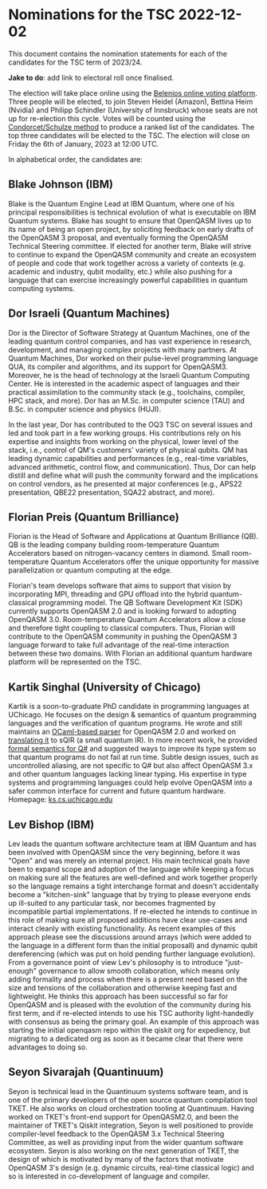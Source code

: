 # Nominations for the TSC 2022-12-02

This document contains the nomination statements for each of the candidates for the TSC term of 2023/24.

**Jake to do**: add link to electoral roll once finalised.

The election will take place online using the [Belenios online voting platform](https://www.belenios.org/).
Three people will be elected, to join Steven Heidel (Amazon), Bettina Heim (Nvidia) and Philipp Schindler (University of Innsbruck) whose seats are not up for re-election this cycle.
Votes will be counted using the [Condorcet/Schulze method](https://en.wikipedia.org/wiki/Schulze_method) to produce a ranked list of the candidates.
The top three candidates will be elected to the TSC.
The election will close on Friday the 6th of January, 2023 at 12:00 UTC.

In alphabetical order, the candidates are:

## Blake Johnson (IBM)

Blake is the Quantum Engine Lead at IBM Quantum, where one of his principal responsibilities is
technical evolution of what is executable on IBM Quantum systems. Blake has sought to ensure that
OpenQASM lives up to its name of being an open project, by soliciting feedback on early drafts of
the OpenQASM 3 proposal, and eventually forming the OpenQASM Technical Steering committee. If
elected for another term, Blake will strive to continue to expand the OpenQASM community and create
an ecosystem of people and code that work together across a variety of contexts (e.g. academic and
industry, qubit modality, etc.) while also pushing for a language that can exercise increasingly
powerful capabilities in quantum computing systems.


## Dor Israeli (Quantum Machines)

Dor is the Director of Software Strategy at Quantum Machines, one of the leading quantum control companies, and has vast experience in research, development, and managing complex projects with many partners. At Quantum Machines, Dor worked on their pulse-level programming language QUA, its compiler and algorithms, and its support for OpenQASM3. Moreover, he is the head of technology at the Israeli Quantum Computing Center. He is interested in the academic aspect of languages and their practical assimilation to the community stack (e.g., toolchains, compiler, HPC stack, and more). Dor has an M.Sc. in computer science (TAU) and B.Sc. in computer science and physics (HUJI).

In the last year, Dor has contributed to the OQ3 TSC on several issues and led and took part in a few working groups. His contributions rely on his expertise and insights from working on the physical, lower level of the stack, i.e., control of QM's customers' variety of physical qubits. QM has leading dynamic capabilities and performances (e.g., real-time variables, advanced arithmetic, control flow, and communication). Thus, Dor can help distill and define what will push the community forward and the implications on control vendors, as he presented at major conferences (e.g., APS22 presentation, QBE22 presentation, SQA22 abstract, and more).

## Florian Preis (Quantum Brilliance)

Florian is the Head of Software and Applications at Quantum Brilliance (QB).
QB is the leading company building room-temperature Quantum Accelerators based on nitrogen-vacancy centers in diamond.
Small room-temperature Quantum Accelerators offer the unique opportunity for massive parallelization or quantum computing at the edge.

Florian's team develops software that aims to support that vision by incorporating MPI, threading and GPU offload into the hybrid quantum-classical programming model.
The QB Software Development Kit (SDK) currently supports OpenQASM 2.0 and is looking forward to adopting OpenQASM 3.0.
Room-temperature Quantum Accelerators allow a close and therefore tight coupling to classical computers.
Thus, Florian will contribute to the OpenQASM community in pushing the OpenQASM 3 language forward to take full advantage of the real-time interaction between these two domains.
With Florian an additional quantum hardware platform will be represented on the TSC.


## Kartik Singhal (University of Chicago)

Kartik is a soon-to-graduate PhD candidate in programming languages at UChicago. He focuses on the design & semantics of quantum programming languages and the verification of quantum programs. He wrote and still maintains an [OCaml-based parser](https://opam.ocaml.org/packages/openQASM/) for OpenQASM 2.0 and worked on [translating it](https://ks.cs.uchicago.edu/publication/verified-translation/) to sQIR (a small quantum IR). In more recent work, he provided [formal semantics for Q#](https://ks.cs.uchicago.edu/publication/q-algol/) and suggested ways to improve its type system so that quantum programs do not fail at run time. Subtle design issues, such as uncontrolled aliasing, are not specific to Q# but also affect OpenQASM 3.x and other quantum languages lacking linear typing. His expertise in type systems and programming languages could help evolve OpenQASM into a safer common interface for current and future quantum hardware. Homepage: [ks.cs.uchicago.edu](https://ks.cs.uchicago.edu)

## Lev Bishop (IBM)

Lev leads the quantum software architecture team at IBM Quantum and has been involved with OpenQASM since the very beginning, before it was "Open" and was merely an internal project. His main technical goals have been to expand scope and adoption of the language while keeping a focus on making sure all the features are well-defined and work together properly so the language remains a tight interchange format and doesn't accidentally become a "kitchen-sink" language that by trying to please everyone ends up ill-suited to any particular task, nor becomes fragmented by incompatible partial implementations. If re-elected he intends to continue in this role of making sure all proposed additions have clear use-cases and interact cleanly with existing functionality. As recent examples of this approach please see the discussions around arrays (which were added to the language in a different form than the initial proposall) and dynamic qubit dereferencing (which was put on hold pending further language evolution). From a governance point of view Lev's philosophy is to introduce "just-enough" governance to allow smooth collaboration, which means only adding formality and process when there is a present need based on the size and tensions of the collaboration and otherwise keeping fast and lightweight. He thinks this approach has been successful so far for OpenQASM and is pleased with the evolution of the community during his first term, and if re-elected intends to use his TSC authority light-handedly with consensus as being the primary goal. An example of this approach was starting the initial openqasm repo within the qiskit org for expediency, but migrating to a dedicated org as soon as it became clear that there were advantages to doing so.

## Seyon Sivarajah (Quantinuum)
Seyon is technical lead in the Quantinuum systems software team, and is one of the primary developers of the
open source quantum compilation tool TKET. He also works on cloud orchestration tooling at Quantinuum.
Having worked on TKET's front-end support for OpenQASM2.0, and been the maintainer of TKET's Qiskit integration, 
Seyon is well positioned to provide compiler-level feedback to the OpenQASM 3.x Technical Steering Committee,
as well as providing input from the wider quantum software ecosystem. Seyon is also working on the
next generation of TKET, the design of which is motivated by many of the factors that motivate OpenQASM 3's
design (e.g. dynamic circuits, real-time classical logic) and so is interested in co-development of language and compiler.
